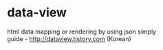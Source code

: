 # data-view
html data mapping or rendering by using json simply  
guide - http://dataview.tistory.com (Korean)
